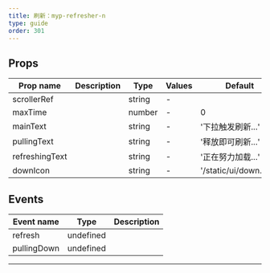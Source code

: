 ```yaml
---
title: 刷新：myp-refresher-n
type: guide
order: 301
---
```


## Props

| Prop name      | Description | Type   | Values | Default               |
| -------------- | ----------- | ------ | ------ | --------------------- |
| scrollerRef    |             | string | -      |                       |
| maxTime        |             | number | -      | 0                     |
| mainText       |             | string | -      | '下拉触发刷新...'     |
| pullingText    |             | string | -      | '释放即可刷新...'     |
| refreshingText |             | string | -      | '正在努力加载...'     |
| downIcon       |             | string | -      | '/static/ui/down.png' |

## Events

| Event name  | Type      | Description |
| ----------- | --------- | ----------- |
| refresh     | undefined |
| pullingDown | undefined |

---
